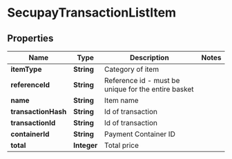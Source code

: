 
# SecupayTransactionListItem

## Properties
Name | Type | Description | Notes
------------ | ------------- | ------------- | -------------
**itemType** | **String** | Category of item | 
**referenceId** | **String** | Reference id - must be unique for the entire basket | 
**name** | **String** | Item name | 
**transactionHash** | **String** | Id of transaction | 
**transactionId** | **String** | Id of transaction | 
**containerId** | **String** | Payment Container ID | 
**total** | **Integer** | Total price | 



